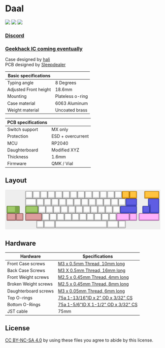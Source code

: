 # Daal

![](photos/1.jpg)
![](photos/2.jpg)
![](photos/3.jpg)

### [Discord](https://discord.gg/9DHkFw9t5x)
### [Geekhack IC coming eventually](https://geekhack.org/index.php)

Case designed by [hali](https://github.com/hali4045)\
PCB designed by [Sleepdealer](https://github.com/Sleepdealr/)

| Basic specifications  |            |
| --------------------  | ---------- |
| Typing angle          | 8 Degrees  |
| Adjusted Front height | 18.6mm     |
| Mounting              | Plateless o-ring|
| Case material         | 6063 Aluminum |
| Weight material       | Uncoated brass |

| PCB specifications |         |
| ------------------ | ------- |
| Switch support     | MX only |
| Protection         | ESD + overcurrent |
| MCU                | RP2040 |
| Daughterboard      | Modified XYZ |
| Thickness          | 1.6mm |
| Firmware           | QMK / Vial |

## Layout
![](layout/layout.png)

## Hardware
|Hardware                 | Specifications    |
| ----------------------- | ----------------- |
| Front Case screws       | [M3 x 0.5mm Thread, 10mm long](https://www.mcmaster.com/91292A113/)|
| Back Case Screws        | [M3 X 0.5mm Thread, 16mm long](https://www.mcmaster.com/91292A115/)|
| Front Weight screws     | [M2.5 x 0.45mm Thread, 4mm long](https://www.mcmaster.com/92125A082/)|
| Broken Weight screws    | [M2.5 x 0.45mm Thread, 8mm long](https://www.mcmaster.com/92125A086/)|
| Daughterboard screws    | [M3 x 0.05mm Thread, 6mm long](https://www.mcmaster.com/92095A179/)|
| Top O-rings             | [75a 1-13/16"ID x 2" OD x 3/32" CS](https://www.theoringstore.com/store/index.php?main_page=product_info&products_id=3255)|
| Bottom O-Rings          | [75a 1-5/6"ID X 1-1/2" OD x 3/32" CS](https://www.theoringstore.com/store/index.php?main_page=product_info&products_id=3279)|
| JST cable               | 75mm |

## License
[CC BY-NC-SA 4.0](https://creativecommons.org/licenses/by-nc-sa/4.0/) by using these files you agree to abide by this license. 
